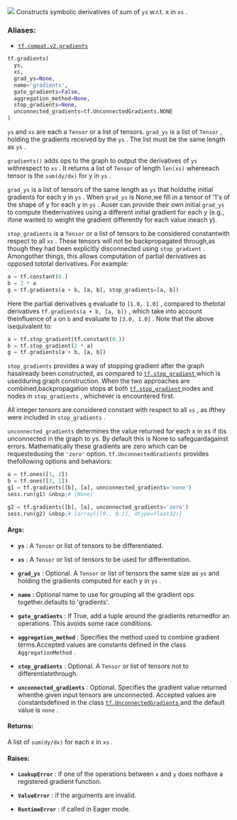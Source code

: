 ![](https://tensorflow.google.cn/images/tf_logo_32px.png)
Constructs symbolic derivatives of sum of  `ys`  w.r.t. x in  `xs` .

### Aliases:

- [ `tf.compat.v2.gradients` ](/api_docs/python/tf/gradients)


```python
tf.gradients(
  ys,
  xs,
  grad_ys=None,
  name='gradients',
  gate_gradients=False,
  aggregation_method=None,
  stop_gradients=None,
  unconnected_gradients=tf.UnconnectedGradients.NONE
)

```


 `ys`  and  `xs`  are each a  `Tensor`  or a list of tensors.   `grad_ys` is a list of  `Tensor` , holding the gradients received by the `ys` . The list must be the same length as  `ys` .

 `gradients()`  adds ops to the graph to output the derivatives of  `ys`  withrespect to  `xs` .  It returns a list of  `Tensor`  of length  `len(xs)`  whereeach tensor is the  `sum(dy/dx)`  for y in  `ys` .

 `grad_ys`  is a list of tensors of the same length as  `ys`  that holdsthe initial gradients for each y in  `ys` .  When  `grad_ys`  is None,we fill in a tensor of '1's of the shape of y for each y in  `ys` .  Auser can provide their own initial  `grad_ys`  to compute thederivatives using a different initial gradient for each y (e.g., ifone wanted to weight the gradient differently for each value ineach y).

 `stop_gradients`  is a  `Tensor`  or a list of tensors to be considered constantwith respect to all  `xs` . These tensors will not be backpropagated through,as though they had been explicitly disconnected using  `stop_gradient` .  Amongother things, this allows computation of partial derivatives as opposed tototal derivatives. For example:


```python
a = tf.constant(0.)
b = 2 * a
g = tf.gradients(a + b, [a, b], stop_gradients=[a, b])

```


Here the partial derivatives  `g`  evaluate to  `[1.0, 1.0]` , compared to thetotal derivatives  `tf.gradients(a + b, [a, b])` , which take into account theinfluence of  `a`  on  `b`  and evaluate to  `[3.0, 1.0]` .  Note that the above isequivalent to:


```python
a = tf.stop_gradient(tf.constant(0.))
b = tf.stop_gradient(2 * a)
g = tf.gradients(a + b, [a, b])

```


 `stop_gradients`  provides a way of stopping gradient after the graph hasalready been constructed, as compared to [ `tf.stop_gradient` ](https://tensorflow.google.cn/api_docs/python/tf/stop_gradient) which is usedduring graph construction.  When the two approaches are combined,backpropagation stops at both [ `tf.stop_gradient` ](https://tensorflow.google.cn/api_docs/python/tf/stop_gradient) nodes and nodes in `stop_gradients` , whichever is encountered first.

All integer tensors are considered constant with respect to all  `xs` , as ifthey were included in  `stop_gradients` .

 `unconnected_gradients`  determines the value returned for each x in xs if itis unconnected in the graph to ys. By default this is None to safeguardagainst errors. Mathematically these gradients are zero which can be requestedusing the  `'zero'`  option.  `tf.UnconnectedGradients`  provides thefollowing options and behaviors:


```python
a = tf.ones([1, 2])
b = tf.ones([3, 1])
g1 = tf.gradients([b], [a], unnconnected_gradients='none')
sess.run(g1) &nbsp;# [None]

g2 = tf.gradients([b], [a], unconnected_gradients='zero')
sess.run(g2) &nbsp;# [array([[0., 0.]], dtype=float32)]

```


#### Args:

- **`ys`** : A  `Tensor`  or list of tensors to be differentiated.

- **`xs`** : A  `Tensor`  or list of tensors to be used for differentiation.

- **`grad_ys`** : Optional. A  `Tensor`  or list of tensors the same size as `ys`  and holding the gradients computed for each y in  `ys` .

- **`name`** : Optional name to use for grouping all the gradient ops together.defaults to 'gradients'.

- **`gate_gradients`** : If True, add a tuple around the gradients returnedfor an operations.  This avoids some race conditions.

- **`aggregation_method`** : Specifies the method used to combine gradient terms.Accepted values are constants defined in the class  `AggregationMethod` .

- **`stop_gradients`** : Optional. A  `Tensor`  or list of tensors not to differentiatethrough.

- **`unconnected_gradients`** : Optional. Specifies the gradient value returned whenthe given input tensors are unconnected. Accepted values are constantsdefined in the class [ `tf.UnconnectedGradients` ](https://tensorflow.google.cn/api_docs/python/tf/UnconnectedGradients) and the default value is `none` .

#### Returns:

A list of  `sum(dy/dx)`  for each x in  `xs` .

#### Raises:

- **`LookupError`** : if one of the operations between  `x`  and  `y`  does nothave a registered gradient function.

- **`ValueError`** : if the arguments are invalid.

- **`RuntimeError`** : if called in Eager mode.

